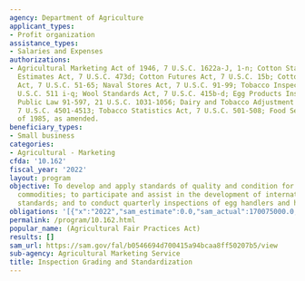 ```yaml
---
agency: Department of Agriculture
applicant_types:
- Profit organization
assistance_types:
- Salaries and Expenses
authorizations:
- Agricultural Marketing Act of 1946, 7 U.S.C. 1622a-J, 1-n; Cotton Statistics and
  Estimates Act, 7 U.S.C. 473d; Cotton Futures Act, 7 U.S.C. 15b; Cotton Standards
  Act, 7 U.S.C. 51-65; Naval Stores Act, 7 U.S.C. 91-99; Tobacco Inspection Act, 7
  U.S.C. 511 i-q; Wool Standards Act, 7 U.S.C. 415b-d; Egg Products Inspection Act,
  Public Law 91-597, 21 U.S.C. 1031-1056; Dairy and Tobacco Adjustment Act of 1983,
  7 U.S.C. 4501-4513; Tobacco Statistics Act, 7 U.S.C. 501-508; Food Security Act
  of 1985, as amended.
beneficiary_types:
- Small business
categories:
- Agricultural - Marketing
cfda: '10.162'
fiscal_year: '2022'
layout: program
objective: To develop and apply standards of quality and condition for agricultural
  commodities; to participate and assist in the development of international agricultural
  standards; and to conduct quarterly inspections of egg handlers and hatcheries.
obligations: '[{"x":"2022","sam_estimate":0.0,"sam_actual":170075000.0,"usa_spending_actual":115500.0},{"x":"2023","sam_estimate":174679000.0,"sam_actual":0.0,"usa_spending_actual":5461550.89},{"x":"2024","sam_estimate":178119000.0,"sam_actual":0.0,"usa_spending_actual":0.0}]'
permalink: /program/10.162.html
popular_name: (Agricultural Fair Practices Act)
results: []
sam_url: https://sam.gov/fal/b0546694d700415a94bcaa8ff50207b5/view
sub-agency: Agricultural Marketing Service
title: Inspection Grading and Standardization
---
```

